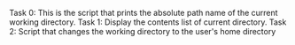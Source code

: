 Task 0: This is the script that prints the absolute path name of the current working directory.
Task 1: Display the contents list of current directory.
Task 2: Script that changes the working directory to the user's home directory
